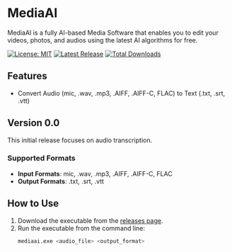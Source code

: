 # MediaAI

MediaAI is a fully AI-based Media Software that enables you to edit your videos, photos, and audios using the latest AI algorithms for free.


[![License: MIT](https://img.shields.io/badge/License-MIT-yellow.svg)](https://opensource.org/licenses/MIT)
[![Latest Release](https://img.shields.io/badge/release-v0.0-blue)](https://github.com/saad-naseer/MediaAI/releases/latest)
[![Total Downloads](https://img.shields.io/badge/downloads-1234-brightgreen)](https://github.com/saad-naseer/MediaAI/releases/latest)


## Features

- Convert Audio (mic, .wav, .mp3, .AIFF, .AIFF-C, FLAC) to Text (.txt, .srt, .vtt)

## Version 0.0

This initial release focuses on audio transcription.

### Supported Formats

- **Input Formats**: mic, .wav, .mp3, .AIFF, .AIFF-C, FLAC
- **Output Formats**: .txt, .srt, .vtt

## How to Use

1. Download the executable from the [releases page](https://github.com/yourusername/yourrepository/releases/latest).
2. Run the executable from the command line:
   ```sh
   mediaai.exe <audio_file> <output_format>
